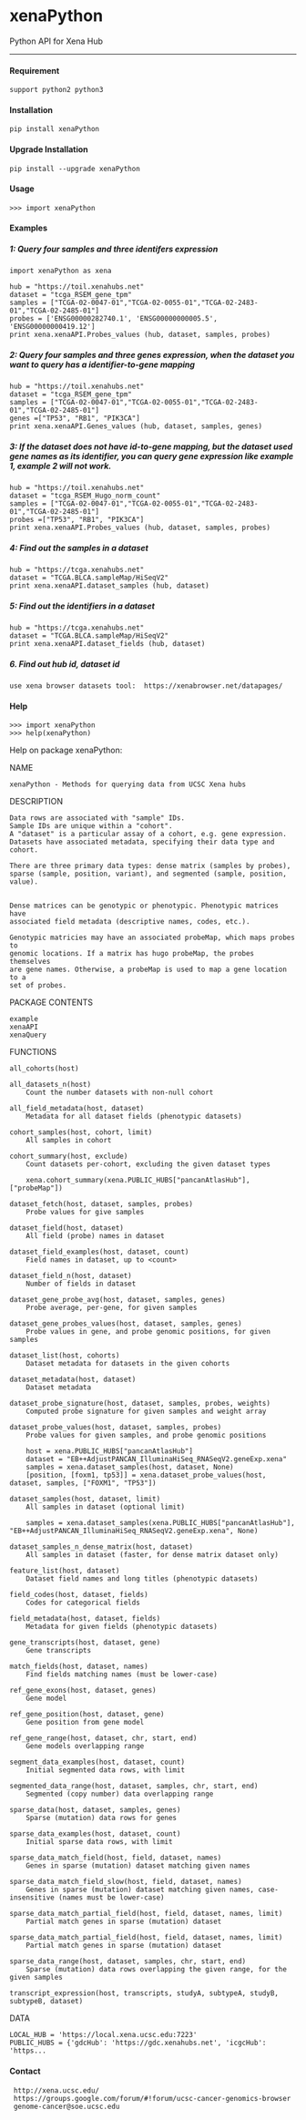 # xenaPython
Python API for Xena Hub

---------

#### Requirement
    support python2 python3


#### Installation
    pip install xenaPython


#### Upgrade Installation
    pip install --upgrade xenaPython


#### Usage
    >>> import xenaPython

#### Examples

##### 1: Query four samples and three identifers expression
    import xenaPython as xena

    hub = "https://toil.xenahubs.net"
    dataset = "tcga_RSEM_gene_tpm"
    samples = ["TCGA-02-0047-01","TCGA-02-0055-01","TCGA-02-2483-01","TCGA-02-2485-01"]
    probes = ['ENSG00000282740.1', 'ENSG00000000005.5', 'ENSG00000000419.12']
    print xena.xenaAPI.Probes_values (hub, dataset, samples, probes)

##### 2: Query four samples and three genes expression, when the dataset you want to query has a identifier-to-gene mapping
    hub = "https://toil.xenahubs.net"
    dataset = "tcga_RSEM_gene_tpm"
    samples = ["TCGA-02-0047-01","TCGA-02-0055-01","TCGA-02-2483-01","TCGA-02-2485-01"]
    genes =["TP53", "RB1", "PIK3CA"]
    print xena.xenaAPI.Genes_values (hub, dataset, samples, genes)

##### 3: If the dataset does not have id-to-gene mapping, but the dataset used gene names as its identifier, you can query gene expression like example 1, example 2 will not work.
    hub = "https://toil.xenahubs.net"
    dataset = "tcga_RSEM_Hugo_norm_count"
    samples = ["TCGA-02-0047-01","TCGA-02-0055-01","TCGA-02-2483-01","TCGA-02-2485-01"]
    probes =["TP53", "RB1", "PIK3CA"]
    print xena.xenaAPI.Probes_values (hub, dataset, samples, probes)

##### 4: Find out the samples in a dataset
    hub = "https://tcga.xenahubs.net"
    dataset = "TCGA.BLCA.sampleMap/HiSeqV2"
    print xena.xenaAPI.dataset_samples (hub, dataset)

##### 5: Find out the identifiers in a dataset
    hub = "https://tcga.xenahubs.net"
    dataset = "TCGA.BLCA.sampleMap/HiSeqV2"
    print xena.xenaAPI.dataset_fields (hub, dataset)

##### 6. Find out hub id, dataset id
    use xena browser datasets tool:  https://xenabrowser.net/datapages/

#### Help
    >>> import xenaPython
    >>> help(xenaPython)
    
Help on package xenaPython:

NAME

    xenaPython - Methods for querying data from UCSC Xena hubs

DESCRIPTION

    Data rows are associated with "sample" IDs.
    Sample IDs are unique within a "cohort".
    A "dataset" is a particular assay of a cohort, e.g. gene expression.
    Datasets have associated metadata, specifying their data type and cohort.
    
    There are three primary data types: dense matrix (samples by probes),
    sparse (sample, position, variant), and segmented (sample, position, value).
    
    
    Dense matrices can be genotypic or phenotypic. Phenotypic matrices have
    associated field metadata (descriptive names, codes, etc.).
    
    Genotypic matricies may have an associated probeMap, which maps probes to
    genomic locations. If a matrix has hugo probeMap, the probes themselves
    are gene names. Otherwise, a probeMap is used to map a gene location to a
    set of probes.

PACKAGE CONTENTS

    example
    xenaAPI
    xenaQuery

FUNCTIONS

    all_cohorts(host)
    
    all_datasets_n(host)
        Count the number datasets with non-null cohort
    
    all_field_metadata(host, dataset)
        Metadata for all dataset fields (phenotypic datasets)
    
    cohort_samples(host, cohort, limit)
        All samples in cohort
    
    cohort_summary(host, exclude)
        Count datasets per-cohort, excluding the given dataset types
        
        xena.cohort_summary(xena.PUBLIC_HUBS["pancanAtlasHub"], ["probeMap"])
    
    dataset_fetch(host, dataset, samples, probes)
        Probe values for give samples
    
    dataset_field(host, dataset)
        All field (probe) names in dataset
    
    dataset_field_examples(host, dataset, count)
        Field names in dataset, up to <count>
    
    dataset_field_n(host, dataset)
        Number of fields in dataset
    
    dataset_gene_probe_avg(host, dataset, samples, genes)
        Probe average, per-gene, for given samples
    
    dataset_gene_probes_values(host, dataset, samples, genes)
        Probe values in gene, and probe genomic positions, for given samples
    
    dataset_list(host, cohorts)
        Dataset metadata for datasets in the given cohorts
    
    dataset_metadata(host, dataset)
        Dataset metadata

    dataset_probe_signature(host, dataset, samples, probes, weights)
        Computed probe signature for given samples and weight array
    
    dataset_probe_values(host, dataset, samples, probes)
        Probe values for given samples, and probe genomic positions
        
        host = xena.PUBLIC_HUBS["pancanAtlasHub"]
        dataset = "EB++AdjustPANCAN_IlluminaHiSeq_RNASeqV2.geneExp.xena"
        samples = xena.dataset_samples(host, dataset, None)
        [position, [foxm1, tp53]] = xena.dataset_probe_values(host, dataset, samples, ["FOXM1", "TP53"])
    
    dataset_samples(host, dataset, limit)
        All samples in dataset (optional limit)
        
        samples = xena.dataset_samples(xena.PUBLIC_HUBS["pancanAtlasHub"], "EB++AdjustPANCAN_IlluminaHiSeq_RNASeqV2.geneExp.xena", None)
    
    dataset_samples_n_dense_matrix(host, dataset)
        All samples in dataset (faster, for dense matrix dataset only)
    
    feature_list(host, dataset)
        Dataset field names and long titles (phenotypic datasets)
    
    field_codes(host, dataset, fields)
        Codes for categorical fields
    
    field_metadata(host, dataset, fields)
        Metadata for given fields (phenotypic datasets)
    
    gene_transcripts(host, dataset, gene)
        Gene transcripts
    
    match_fields(host, dataset, names)
        Find fields matching names (must be lower-case)
    
    ref_gene_exons(host, dataset, genes)
        Gene model
    
    ref_gene_position(host, dataset, gene)
        Gene position from gene model
    
    ref_gene_range(host, dataset, chr, start, end)
        Gene models overlapping range
    
    segment_data_examples(host, dataset, count)
        Initial segmented data rows, with limit
    
    segmented_data_range(host, dataset, samples, chr, start, end)
        Segmented (copy number) data overlapping range
    
    sparse_data(host, dataset, samples, genes)
        Sparse (mutation) data rows for genes
    
    sparse_data_examples(host, dataset, count)
        Initial sparse data rows, with limit
    
    sparse_data_match_field(host, field, dataset, names)
        Genes in sparse (mutation) dataset matching given names
    
    sparse_data_match_field_slow(host, field, dataset, names)
        Genes in sparse (mutation) dataset matching given names, case-insensitive (names must be lower-case)
    
    sparse_data_match_partial_field(host, field, dataset, names, limit)
        Partial match genes in sparse (mutation) dataset

    sparse_data_match_partial_field(host, field, dataset, names, limit)
        Partial match genes in sparse (mutation) dataset
    
    sparse_data_range(host, dataset, samples, chr, start, end)
        Sparse (mutation) data rows overlapping the given range, for the given samples
    
    transcript_expression(host, transcripts, studyA, subtypeA, studyB, subtypeB, dataset)

DATA

    LOCAL_HUB = 'https://local.xena.ucsc.edu:7223'
    PUBLIC_HUBS = {'gdcHub': 'https://gdc.xenahubs.net', 'icgcHub': 'https...
    
#### Contact
     http://xena.ucsc.edu/
     https://groups.google.com/forum/#!forum/ucsc-cancer-genomics-browser
     genome-cancer@soe.ucsc.edu



